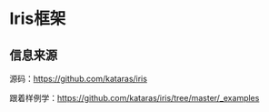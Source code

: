 # Iris框架

## 信息来源

源码：<https://github.com/kataras/iris>

跟着样例学：<https://github.com/kataras/iris/tree/master/_examples>
